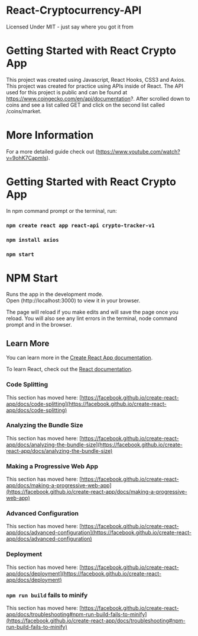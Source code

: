 # React-Cryptocurrency-API
Licensed Under MIT - just say where you got it from
# Getting Started with React Crypto App

This project was created using Javascript, React Hooks, CSS3 and Axios.
This project was created for practice using APIs inside of React.
The API used for this project is public and can be found at https://www.coingecko.com/en/api/documentation?. 
After scrolled down to coins and see a list called GET and click on the second list called /coins/market.

# More Information 
For a more detailed guide check out (https://www.youtube.com/watch?v=9ohK7CapmIs).

# Getting Started with React Crypto App
In npm command prompt or the terminal, run:
### `npm create react app react-api crypto-tracker-v1`
### `npm install axios`
### `npm start`

# NPM Start
Runs the app in the development mode.\
Open (http://localhost:3000) to view it in your browser.

The page will reload if you make edits and will save the page once you reload.
You will also see any lint errors in the terminal, node command prompt and in the browser.

## Learn More
You can learn more in the [Create React App documentation](https://facebook.github.io/create-react-app/docs/getting-started).

To learn React, check out the [React documentation](https://reactjs.org/).

### Code Splitting
This section has moved here: [https://facebook.github.io/create-react-app/docs/code-splitting](https://facebook.github.io/create-react-app/docs/code-splitting)

### Analyzing the Bundle Size
This section has moved here: [https://facebook.github.io/create-react-app/docs/analyzing-the-bundle-size](https://facebook.github.io/create-react-app/docs/analyzing-the-bundle-size)

### Making a Progressive Web App
This section has moved here: [https://facebook.github.io/create-react-app/docs/making-a-progressive-web-app](https://facebook.github.io/create-react-app/docs/making-a-progressive-web-app)

### Advanced Configuration
This section has moved here: [https://facebook.github.io/create-react-app/docs/advanced-configuration](https://facebook.github.io/create-react-app/docs/advanced-configuration)

### Deployment
This section has moved here: [https://facebook.github.io/create-react-app/docs/deployment](https://facebook.github.io/create-react-app/docs/deployment)

### `npm run build` fails to minify
This section has moved here: [https://facebook.github.io/create-react-app/docs/troubleshooting#npm-run-build-fails-to-minify](https://facebook.github.io/create-react-app/docs/troubleshooting#npm-run-build-fails-to-minify)
